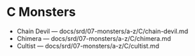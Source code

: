 # C Monsters

- Chain Devil — docs/srd/07-monsters/a-z/C/chain-devil.md
- Chimera — docs/srd/07-monsters/a-z/C/chimera.md
- Cultist — docs/srd/07-monsters/a-z/C/cultist.md
